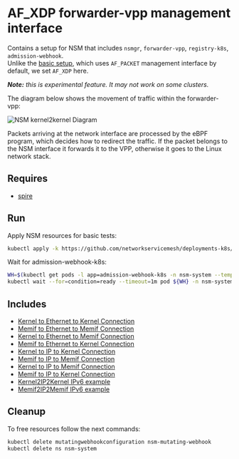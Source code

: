 # AF_XDP forwarder-vpp management interface

Contains a setup for NSM that includes `nsmgr`, `forwarder-vpp`, `registry-k8s`, `admission-webhook`.
\
Unlike the [basic setup](../basic), which uses `AF_PACKET` management interface by default, we set `AF_XDP` here.

_**Note:** this is experimental feature. It may not work on some clusters._

The diagram below shows the movement of traffic within the forwarder-vpp:

![NSM kernel2kernel Diagram](./diagram.svg "NSM Kernel2Kernel Scheme")

Packets arriving at the network interface are processed by the eBPF program, which decides how to redirect the traffic.
If the packet belongs to the NSM interface it forwards it to the VPP, otherwise it goes to the Linux network stack.
## Requires

- [spire](../spire/single_cluster)

## Run

Apply NSM resources for basic tests:

```bash
kubectl apply -k https://github.com/networkservicemesh/deployments-k8s/examples/afxdp?ref=417307b4bb46b56c65ed6a9e670c89851a6cd801
```

Wait for admission-webhook-k8s:

```bash
WH=$(kubectl get pods -l app=admission-webhook-k8s -n nsm-system --template '{{range .items}}{{.metadata.name}}{{"\n"}}{{end}}')
kubectl wait --for=condition=ready --timeout=1m pod ${WH} -n nsm-system
```

## Includes

- [Kernel to Ethernet to Kernel Connection](../use-cases/Kernel2Ethernet2Kernel)
- [Memif to Ethernet to Memif Connection](../use-cases/Memif2Ethernet2Memif)
- [Kernel to Ethernet to Memif Connection](../use-cases/Kernel2Ethernet2Memif)
- [Memif to Ethernet to Kernel Connection](../use-cases/Memif2Ethernet2Kernel)
- [Kernel to IP to Kernel Connection](../use-cases/Kernel2IP2Kernel)
- [Memif to IP to Memif Connection](../use-cases/Memif2IP2Memif)
- [Kernel to IP to Memif Connection](../use-cases/Kernel2IP2Memif)
- [Memif to IP to Kernel Connection](../use-cases/Memif2IP2Kernel)
- [Kernel2IP2Kernel IPv6 example](../features/ipv6/Kernel2IP2Kernel_ipv6)
- [Memif2IP2Memif IPv6 example](../features/ipv6/Memif2IP2Memif_ipv6)

## Cleanup

To free resources follow the next commands:

```bash
kubectl delete mutatingwebhookconfiguration nsm-mutating-webhook
kubectl delete ns nsm-system
```
